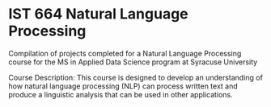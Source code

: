 # IST 664 Natural Language Processing
Compilation of projects completed for a Natural Language Processing course for the MS in Applied Data Science program at Syracuse University

Course Description: This course is designed to develop an understanding of how natural language processing
(NLP) can process written text and produce a linguistic analysis that can be used in other
applications.
